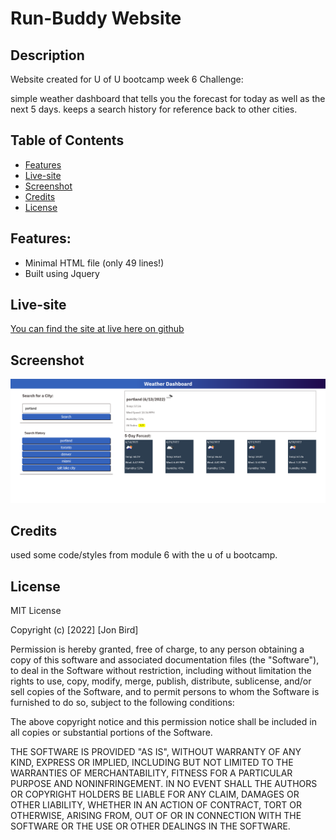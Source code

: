 # Run-Buddy Website

## Description

Website created for U of U bootcamp week 6 Challenge:

simple weather dashboard that tells you the forecast for today as well as the next 5 days.  keeps a search history for reference back to other cities. 


## Table of Contents
- [Features](#features)
- [Live-site](#live-site)
- [Screenshot](#screenshot)
- [Credits](#credits)
- [License](#license)

## Features:

- Minimal HTML file (only 49 lines!)
- Built using Jquery

## Live-site

[You can find the site at live here on github](https://attidack.github.io/Weather-Dashboard-/)

## Screenshot

![Screenshot](assets/images/screenshot1.png)


## Credits

used some code/styles from module 6 with the u of u bootcamp. 

## License

MIT License

Copyright (c) [2022] [Jon Bird]

Permission is hereby granted, free of charge, to any person obtaining a copy
of this software and associated documentation files (the "Software"), to deal
in the Software without restriction, including without limitation the rights
to use, copy, modify, merge, publish, distribute, sublicense, and/or sell
copies of the Software, and to permit persons to whom the Software is
furnished to do so, subject to the following conditions:

The above copyright notice and this permission notice shall be included in all
copies or substantial portions of the Software.

THE SOFTWARE IS PROVIDED "AS IS", WITHOUT WARRANTY OF ANY KIND, EXPRESS OR
IMPLIED, INCLUDING BUT NOT LIMITED TO THE WARRANTIES OF MERCHANTABILITY,
FITNESS FOR A PARTICULAR PURPOSE AND NONINFRINGEMENT. IN NO EVENT SHALL THE
AUTHORS OR COPYRIGHT HOLDERS BE LIABLE FOR ANY CLAIM, DAMAGES OR OTHER
LIABILITY, WHETHER IN AN ACTION OF CONTRACT, TORT OR OTHERWISE, ARISING FROM,
OUT OF OR IN CONNECTION WITH THE SOFTWARE OR THE USE OR OTHER DEALINGS IN THE
SOFTWARE.

